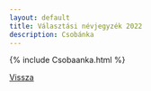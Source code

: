 ```yaml
---
layout: default
title: Választási névjegyzék 2022
description: Csobánka
---
```


{% include Csobaanka.html %}

[Vissza](./)
